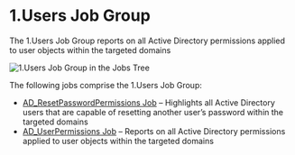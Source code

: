 # 1.Users Job Group

The 1.Users Job Group reports on all Active Directory permissions applied to user objects within the
targeted domains

![1.Users Job Group in the Jobs Tree](/img/product_docs/accessanalyzer/admin/hostmanagement/jobstree.webp)

The following jobs comprise the 1.Users Job Group:

- [AD_ResetPasswordPermissions Job](/docs/accessanalyzer/12.0/solutions/active-directory-permissions-analyzer/users/ad_resetpasswordpermissions.md) – Highlights all Active
  Directory users that are capable of resetting another user’s password within the targeted domains
- [AD_UserPermissions Job](/docs/accessanalyzer/12.0/solutions/active-directory-permissions-analyzer/users/ad_userpermissions.md) – Reports on all Active Directory permissions
  applied to user objects within the targeted domains
